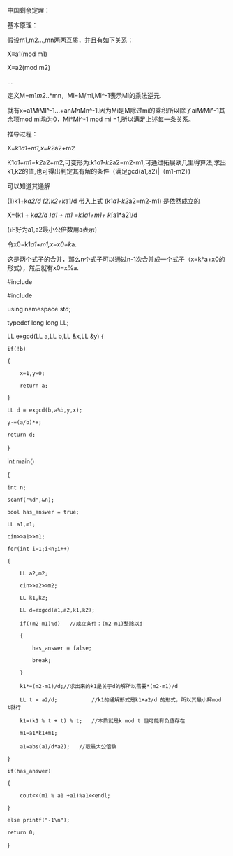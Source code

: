 中国剩余定理：

基本原理：

假设m1,m2...,mn两两互质，并且有如下关系：

X≡a1(mod m1)

X≡a2(mod m2)

...

定义M=m1*m2*..*mn，Mi=M/mi,Mi^-1表示Mi的乘法逆元.

就有x=a1*Mi*MI^-1...+an*Mn*Mn^-1.因为Mi是M除过mi的乘积所以除了ai*Mi*Mi^-1其余项mod mi均为0，Mi*Mi^-1 mod mi =1,所以满足上述每一条关系。

推导过程：

X=k1*a1+m1,x=k2*a2+m2

K1*a1+m1=k2*a2+m2,可变形为:k1*a1-k2*a2=m2-m1,可通过拓展欧几里得算法,求出k1,k2的值,也可得出判定其有解的条件（满足gcd(a1,a2)|（m1-m2）)

可以知道其通解

(1)k1+k*a2/d     (2)k2+k*a1/d    带入上式 (k1*a1-k2*a2=m2-m1) 是依然成立的

X=(k1 + k*a2/d )*a1 + m1 =k1*a1+m1+ k*[a1*a2]/d 

(正好为a1,a2最小公倍数用a表示)

令x0=k1*a1+m1,x=x0+k*a.

这是两个式子的合并，那么n个式子可以通过n-1次合并成一个式子（x=k*a+x0的形式），然后就有x0=x%a.

#include<iostream>
  
#include<algorithm>

using namespace std;

typedef long long LL;


LL exgcd(LL a,LL b,LL &x,LL &y)
{
    
    if(!b) 
  
    {
  
        x=1,y=0;
  
        return a;
  
    }
    
    LL d = exgcd(b,a%b,y,x);
    
    y-=(a/b)*x;
    
    return d;
  
}


int main()
  
{
  
    int n;
  
    scanf("%d",&n);
    
    bool has_answer = true;
  
    LL a1,m1;
  
    cin>>a1>>m1;
    
    for(int i=1;i<n;i++)
                         
    {
                         
        LL a2,m2;
        
        cin>>a2>>m2;
        
        LL k1,k2;
        
        LL d=exgcd(a1,a2,k1,k2);
        
        if((m2-m1)%d)   //成立条件：(m2-m1)整除以d
  
        {
  
            has_answer = false;
  
            break;
  
        }
        
        k1*=(m2-m1)/d;//求出来的k1是关于d的解所以需要*(m2-m1)/d
        
        LL t = a2/d;           //k1的通解形式是k1+a2/d 的形式，所以其最小解mod t就行
  
        k1=(k1 % t + t) % t;   //本质就是k mod t 但可能有负值存在
        
        m1=a1*k1+m1;
  
        a1=abs(a1/d*a2);   //取最大公倍数
        
    }
    
    if(has_answer)
  
    {
  
        cout<<(m1 % a1 +a1)%a1<<endl;
  
    }
  
    else printf("-1\n");
    
    return 0;
  
}
